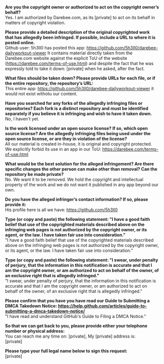 **Are you the copyright owner or authorized to act on the copyright owner’s behalf?**   
Yes. I am authorized by Darebee.com, as its [private] to act on its behalf in matters of copyright violation.

**Please provide a detailed description of the original copyrighted work that has allegedly been infringed. If possible, include a URL to where it is posted online.**   
Github user: 5h3ll0 has posted this app: https://github.com/5h3ll0/darebee-dailyworkout-viewer It contains material directly taken from the Darebee.com website against the explicit ToU of the website (https://darebee.com/terms-of-use.html) and despite the fact that he was expressly told to take it down: [private] when he asked, after the fact.

**What files should be taken down? Please provide URLs for each file, or if the entire repository, the repository’s URL:**   
This entire app: https://github.com/5h3ll0/darebee-dailyworkout-viewer it would not exist withotu our content.

**Have you searched for any forks of the allegedly infringing files or repositories? Each fork is a distinct repository and must be identified separately if you believe it is infringing and wish to have it taken down.**   
No, I haven't yet.

**Is the work licensed under an open source license? If so, which open source license? Are the allegedly infringing files being used under the open source license, or are they in violation of the license?**   
All our material is created in-house, it is original and copyright protected. We explicitly forbid its use in an app in our ToU: https://darebee.com/terms-of-use.html

**What would be the best solution for the alleged infringement? Are there specific changes the other person can make other than removal? Can the repository be made private?**   
No. We want it to be removed. We hold the copyright and intellectual property of the work and we do not want it published in any app beyond our own.

**Do you have the alleged infringer’s contact information? If so, please provide it:**   
His profile here is all we have: https://github.com/5h3ll0

**Type (or copy and paste) the following statement: "I have a good faith belief that use of the copyrighted materials described above on the infringing web pages is not authorized by the copyright owner, or its agent, or the law. I have taken fair use into consideration."**   
"I have a good faith belief that use of the copyrighted materials described above on the infringing web pages is not authorized by the copyright owner, or its agent, or the law. I have taken fair use into consideration."

**Type (or copy and paste) the following statement: "I swear, under penalty of perjury, that the information in this notification is accurate and that I am the copyright owner, or am authorized to act on behalf of the owner, of an exclusive right that is allegedly infringed."**   
"I swear, under penalty of perjury, that the information in this notification is accurate and that I am the copyright owner, or am authorized to act on behalf of the owner, of an exclusive right that is allegedly infringed."

**Please confirm that you have you have read our Guide to Submitting a DMCA Takedown Notice: https://help.github.com/articles/guide-to-submitting-a-dmca-takedown-notice/**   
"I have read and understand GitHub's Guide to Filing a DMCA Notice."

**So that we can get back to you, please provide either your telephone number or physical address:**   
You can reach me any time on: [private], My [private] address is:   
[private]

**Please type your full legal name below to sign this request:**   
[private]
